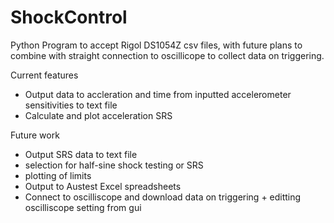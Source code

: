 # ShockControl
Python Program to accept Rigol DS1054Z csv files, with future plans to combine with straight connection to oscillicope to collect data on triggering.

Current features
  - Output data to accleration and time from inputted accelerometer sensitivities to text file
  - Calculate and plot acceleration SRS

Future work
  - Output SRS data to text file
  - selection for half-sine shock testing or SRS
  - plotting of limits
  - Output to Austest Excel spreadsheets
  - Connect to oscilliscope and download data on triggering + editting oscilliscope setting from gui
